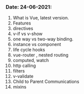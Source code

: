 ### Date: 24-06-2021:  

1.  What is Vue, latest version.
2.  Features
3.  directives
4.  v-if vs v-show
5.  one way vs two-way binding.
6.  instance vs component
7.  life cycle hooks
8.  vue-router , nested routing
9.  computed, watch
10.  http calling
11.  filters
12.  v-validate
13.  Child to Parent Communications
14.  mixins
